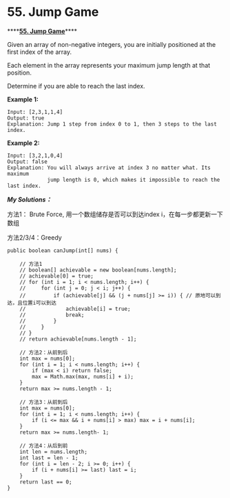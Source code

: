 # 55. Jump Game

\*\*\*\*[**55. Jump Game**](https://leetcode.com/problems/jump-game/)\*\*\*\*

Given an array of non-negative integers, you are initially positioned at the first index of the array.

Each element in the array represents your maximum jump length at that position.

Determine if you are able to reach the last index.

**Example 1:**

```text
Input: [2,3,1,1,4]
Output: true
Explanation: Jump 1 step from index 0 to 1, then 3 steps to the last index.
```

**Example 2:**

```text
Input: [3,2,1,0,4]
Output: false
Explanation: You will always arrive at index 3 no matter what. Its maximum
             jump length is 0, which makes it impossible to reach the last index.
```

_**My Solutions：**_

方法1： Brute Force, 用一个数组储存是否可以到达index i，在每一步都更新一下数组

方法2/3/4：Greedy

```text
public boolean canJump(int[] nums) {

    // 方法1
    // boolean[] achievable = new boolean[nums.length];
    // achievable[0] = true;
    // for (int i = 1; i < nums.length; i++) {
    //     for (int j = 0; j < i; j++) {
    //         if (achievable[j] && (j + nums[j] >= i)) { // 原地可以到达，且位置i可以到达
    //             achievable[i] = true;
    //             break;
    //         }
    //     } 
    // }
    // return achievable[nums.length - 1];
    
    // 方法2：从前到后
    int max = nums[0];
    for (int i = 1; i < nums.length; i++) {
        if (max < i) return false;
        max = Math.max(max, nums[i] + i);
    }
    return max >= nums.length - 1;
    
    // 方法3：从前到后
    int max = nums[0];
    for (int i = 1; i < nums.length; i++) {
        if (i <= max && i + nums[i] > max) max = i + nums[i];
    }
    return max >= nums.length- 1;
    
    // 方法4：从后到前
    int len = nums.length; 
    int last = len - 1;
    for (int i = len - 2; i >= 0; i++) {
        if (i + nums[i] >= last) last = i;
    }
    return last == 0;
}
```

